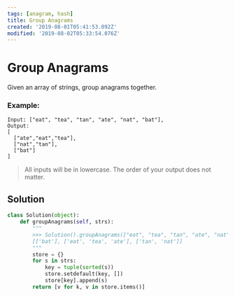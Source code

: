 ```yaml
---
tags: [anagram, hash]
title: Group Anagrams
created: '2019-08-01T05:41:53.092Z'
modified: '2019-08-02T05:33:54.076Z'
---
```


# Group Anagrams

Given an array of strings, group anagrams together.

### Example:

```
Input: ["eat", "tea", "tan", "ate", "nat", "bat"],
Output:
[
  ["ate","eat","tea"],
  ["nat","tan"],
  ["bat"]
]
```

> All inputs will be in lowercase.
> The order of your output does not matter.


## Solution

```python
class Solution(object):
    def groupAnagrams(self, strs):
        """
        >>> Solution().groupAnagrams(["eat", "tea", "tan", "ate", "nat", "bat"])
        [['bat'], ['eat', 'tea', 'ate'], ['tan', 'nat']]
        """
        store = {}
        for s in strs:
            key = tuple(sorted(s))
            store.setdefault(key, [])
            store[key].append(s)
        return [v for k, v in store.items()]
```
